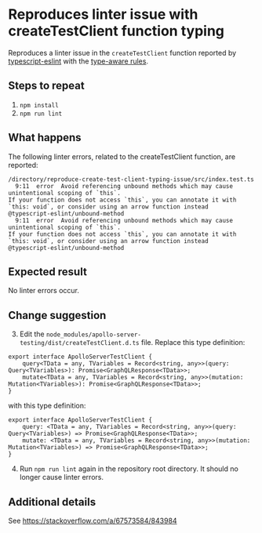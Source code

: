 # Reproduces linter issue with createTestClient function typing

Reproduces a linter issue in the `createTestClient` function reported by [typescript-eslint](https://github.com/typescript-eslint/typescript-eslint/blob/master/docs/getting-started/linting/README.md) with the [type-aware rules](https://github.com/typescript-eslint/typescript-eslint/blob/master/docs/getting-started/linting/TYPED_LINTING.md).

## Steps to repeat

1. `npm install`
2. `npm run lint`

## What happens

The following linter errors, related to the createTestClient function, are reported:

```
/directory/reproduce-create-test-client-typing-issue/src/index.test.ts
  9:11  error  Avoid referencing unbound methods which may cause unintentional scoping of `this`.
If your function does not access `this`, you can annotate it with `this: void`, or consider using an arrow function instead  @typescript-eslint/unbound-method
  9:11  error  Avoid referencing unbound methods which may cause unintentional scoping of `this`.
If your function does not access `this`, you can annotate it with `this: void`, or consider using an arrow function instead  @typescript-eslint/unbound-method
```

## Expected result

No linter errors occur.

## Change suggestion

3. Edit the `node_modules/apollo-server-testing/dist/createTestClient.d.ts` file. Replace this type definition:

```
export interface ApolloServerTestClient {
    query<TData = any, TVariables = Record<string, any>>(query: Query<TVariables>): Promise<GraphQLResponse<TData>>;
    mutate<TData = any, TVariables = Record<string, any>>(mutation: Mutation<TVariables>): Promise<GraphQLResponse<TData>>;
}
```

with this type definition:

```
export interface ApolloServerTestClient {
    query: <TData = any, TVariables = Record<string, any>>(query: Query<TVariables>) => Promise<GraphQLResponse<TData>>;
    mutate: <TData = any, TVariables = Record<string, any>>(mutation: Mutation<TVariables>) => Promise<GraphQLResponse<TData>>;
}
```

4. Run `npm run lint` again in the repository root directory. It should no longer cause linter errors.

## Additional details

See https://stackoverflow.com/a/67573584/843984
